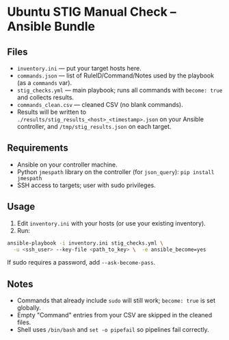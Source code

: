 
# Ubuntu STIG Manual Check – Ansible Bundle

## Files
- `inventory.ini` — put your target hosts here.
- `commands.json` — list of RuleID/Command/Notes used by the playbook (as a `commands` var).
- `stig_checks.yml` — main playbook; runs all commands with `become: true` and collects results.
- `commands_clean.csv` — cleaned CSV (no blank commands).
- Results will be written to `./results/stig_results_<host>_<timestamp>.json` on your Ansible controller, and `/tmp/stig_results.json` on each target.

## Requirements
- Ansible on your controller machine.
- Python `jmespath` library on the controller (for `json_query`): `pip install jmespath`
- SSH access to targets; user with sudo privileges.

## Usage
1. Edit `inventory.ini` with your hosts (or use your existing inventory).
2. Run:

```bash
ansible-playbook -i inventory.ini stig_checks.yml \
  -u <ssh_user> --key-file <path_to_key> \  -e ansible_become=yes
```

If sudo requires a password, add `--ask-become-pass`.

## Notes
- Commands that already include `sudo` will still work; `become: true` is set globally.
- Empty "Command" entries from your CSV are skipped in the cleaned files.
- Shell uses `/bin/bash` and `set -o pipefail` so pipelines fail correctly.
